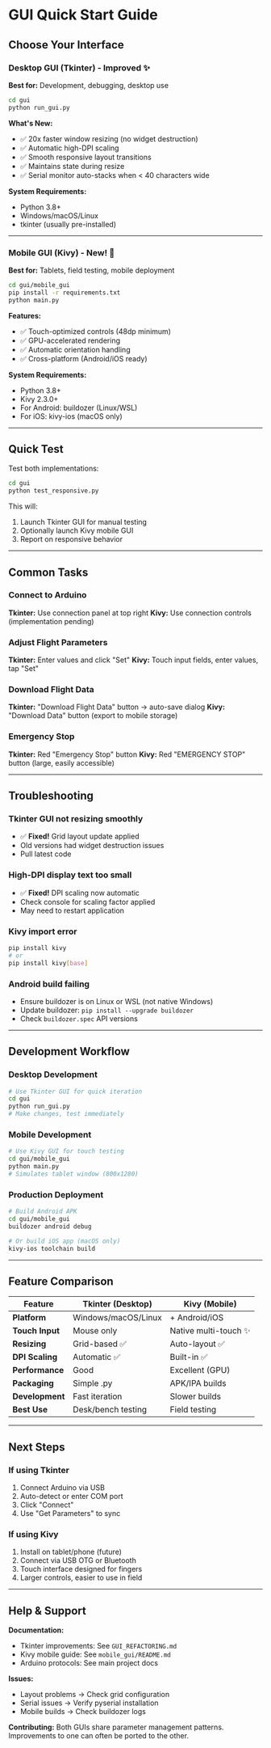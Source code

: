 # GUI Quick Start Guide

## Choose Your Interface

### Desktop GUI (Tkinter) - Improved ✨
**Best for:** Development, debugging, desktop use

```bash
cd gui
python run_gui.py
```

**What's New:**
- ✅ 20x faster window resizing (no widget destruction)
- ✅ Automatic high-DPI scaling
- ✅ Smooth responsive layout transitions
- ✅ Maintains state during resize
- ✅ Serial monitor auto-stacks when < 40 characters wide

**System Requirements:**
- Python 3.8+
- Windows/macOS/Linux
- tkinter (usually pre-installed)

---

### Mobile GUI (Kivy) - New! 🎉
**Best for:** Tablets, field testing, mobile deployment

```bash
cd gui/mobile_gui
pip install -r requirements.txt
python main.py
```

**Features:**
- ✅ Touch-optimized controls (48dp minimum)
- ✅ GPU-accelerated rendering
- ✅ Automatic orientation handling
- ✅ Cross-platform (Android/iOS ready)

**System Requirements:**
- Python 3.8+
- Kivy 2.3.0+
- For Android: buildozer (Linux/WSL)
- For iOS: kivy-ios (macOS only)

---

## Quick Test

Test both implementations:
```bash
cd gui
python test_responsive.py
```

This will:
1. Launch Tkinter GUI for manual testing
2. Optionally launch Kivy mobile GUI
3. Report on responsive behavior

---

## Common Tasks

### Connect to Arduino
**Tkinter:** Use connection panel at top right
**Kivy:** Use connection controls (implementation pending)

### Adjust Flight Parameters
**Tkinter:** Enter values and click "Set"
**Kivy:** Touch input fields, enter values, tap "Set"

### Download Flight Data
**Tkinter:** "Download Flight Data" button → auto-save dialog
**Kivy:** "Download Data" button (export to mobile storage)

### Emergency Stop
**Tkinter:** Red "Emergency Stop" button
**Kivy:** Red "EMERGENCY STOP" button (large, easily accessible)

---

## Troubleshooting

### Tkinter GUI not resizing smoothly
- ✅ **Fixed!** Grid layout update applied
- Old versions had widget destruction issues
- Pull latest code

### High-DPI display text too small
- ✅ **Fixed!** DPI scaling now automatic
- Check console for scaling factor applied
- May need to restart application

### Kivy import error
```bash
pip install kivy
# or
pip install kivy[base]
```

### Android build failing
- Ensure buildozer is on Linux or WSL (not native Windows)
- Update buildozer: `pip install --upgrade buildozer`
- Check `buildozer.spec` API versions

---

## Development Workflow

### Desktop Development
```bash
# Use Tkinter GUI for quick iteration
cd gui
python run_gui.py
# Make changes, test immediately
```

### Mobile Development
```bash
# Use Kivy GUI for touch testing
cd gui/mobile_gui
python main.py
# Simulates tablet window (800x1280)
```

### Production Deployment
```bash
# Build Android APK
cd gui/mobile_gui
buildozer android debug

# Or build iOS app (macOS only)
kivy-ios toolchain build
```

---

## Feature Comparison

| Feature | Tkinter (Desktop) | Kivy (Mobile) |
|---------|-------------------|---------------|
| **Platform** | Windows/macOS/Linux | + Android/iOS |
| **Touch Input** | Mouse only | Native multi-touch ✨ |
| **Resizing** | Grid-based ✅ | Auto-layout ✅ |
| **DPI Scaling** | Automatic ✅ | Built-in ✅ |
| **Performance** | Good | Excellent (GPU) |
| **Packaging** | Simple .py | APK/IPA builds |
| **Development** | Fast iteration | Slower builds |
| **Best Use** | Desk/bench testing | Field testing |

---

## Next Steps

### If using Tkinter
1. Connect Arduino via USB
2. Auto-detect or enter COM port
3. Click "Connect"
4. Use "Get Parameters" to sync

### If using Kivy
1. Install on tablet/phone (future)
2. Connect via USB OTG or Bluetooth
3. Touch interface designed for fingers
4. Larger controls, easier to use in field

---

## Help & Support

**Documentation:**
- Tkinter improvements: See `GUI_REFACTORING.md`
- Kivy mobile guide: See `mobile_gui/README.md`
- Arduino protocols: See main project docs

**Issues:**
- Layout problems → Check grid configuration
- Serial issues → Verify pyserial installation
- Mobile builds → Check buildozer logs

**Contributing:**
Both GUIs share parameter management patterns. Improvements to one can often be ported to the other.
